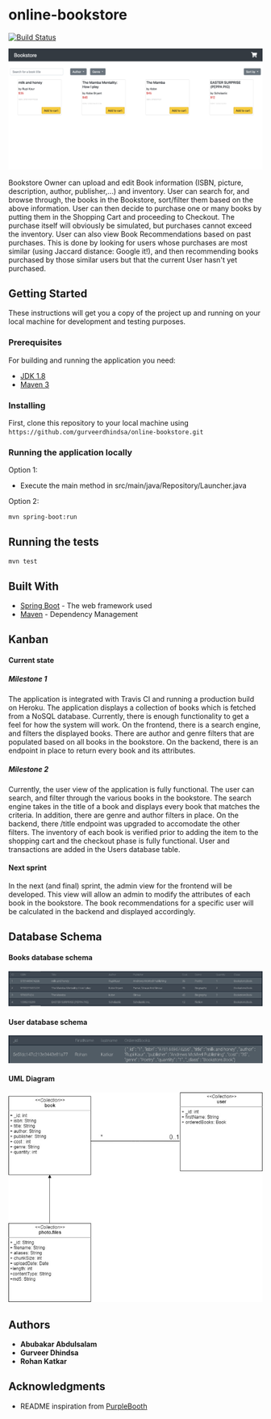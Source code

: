 # online-bookstore
[![Build Status](https://travis-ci.com/gurveerdhindsa/online-bookstore.svg?token=Q7Wj8LGyEKmLYx5gvdog&branch=master)](https://travis-ci.com/gurveerdhindsa/online-bookstore)

<p align="center">
  <img src="screenshots/web/milestone-1-web-application.png">
</p>

Bookstore Owner can upload and edit Book information (ISBN, picture, description, author, publisher,...) and inventory. User can search for, and browse through, the books in the Bookstore, sort/filter them based on the above information. User can then decide to purchase one or many books by putting them in the Shopping Cart and proceeding to Checkout. The purchase itself will obviously be simulated, but purchases cannot exceed the inventory. User can also view Book Recommendations based on past purchases. This is done by looking for users whose purchases are most similar (using Jaccard distance: Google it!), and then recommending books purchased by those similar users but that the current User hasn't yet purchased.

## Getting Started
These instructions will get you a copy of the project up and running on your local machine for development and testing purposes.

### Prerequisites
For building and running the application you need:
- [JDK 1.8](http://www.oracle.com/technetwork/java/javase/downloads/jdk8-downloads-2133151.html)
- [Maven 3](https://maven.apache.org)

### Installing
First, clone this repository to your local machine using `https://github.com/gurveerdhindsa/online-bookstore.git`

### Running the application locally
Option 1:
- Execute the main method in src/main/java/Repository/Launcher.java

Option 2:
```
mvn spring-boot:run
```

## Running the tests
```
mvn test
```

## Built With
* [Spring Boot](https://spring.io/projects/spring-boot) - The web framework used
* [Maven](https://maven.apache.org/) - Dependency Management

## Kanban
#### Current state
##### Milestone 1
The application is integrated with Travis CI and running a production build on Heroku. The application displays a collection of books which is fetched from a NoSQL database. Currently, there is enough functionality to get a feel for how the system will work. On the frontend, there is a search engine, and filters the displayed books. There are author and genre filters that are populated based on all books in the bookstore. On the backend, there is an endpoint in place to return every book and its attributes.
##### Milestone 2
Currently, the user view of the application is fully functional. The user can search, and filter through the various books in the bookstore. The search engine takes in the title of a book and displays every book that matches the criteria. In addition, there are genre and author filters in place. On the backend, there /title endpoint was upgraded to accomodate the other filters. The inventory of each book is verified prior to adding the item to the shopping cart and the checkout phase is fully functional. User and transactions are added in the Users database table. 

#### Next sprint
In the next (and final) sprint, the admin view for the frontend will be developed. This view will allow an admin to modify the attributes of each book in the bookstore. The book recommendations for a specific user will be calculated in the backend and displayed accordingly.

## Database Schema
#### Books database schema
![Books database schema](screenshots/database/db-schema-books.png)

#### User database schema
![User database schema](screenshots/database/db-schema-user.png)


#### UML Diagram 
![Uml Diagram](screenshots/database/UML.jpg)

## Authors
* **Abubakar Abdulsalam**
* **Gurveer Dhindsa**
* **Rohan Katkar**

## Acknowledgments
* README inspiration from [PurpleBooth](https://gist.github.com/PurpleBooth/109311bb0361f32d87a2)
